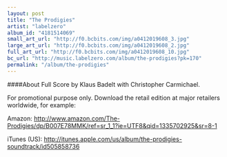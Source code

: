 ```yaml
---
layout: post
title: "The Prodigies"
artist: "labelzero"
album_id: "4181514069"
small_art_url: "http://f0.bcbits.com/img/a0412019608_3.jpg"
large_art_url: "http://f0.bcbits.com/img/a0412019608_2.jpg"
full_art_url: "http://f0.bcbits.com/img/a0412019608_10.jpg"
bc_url: "http://music.labelzero.com/album/the-prodigies?pk=170"
permalink: "/album/the-prodigies"
---
```

####About
Full Score by Klaus Badelt with Christopher Carmichael.  
  
For promotional purpose only. Download the retail edition  at major retailers worldwide, for example:  
  
Amazon: http://www.amazon.com/The-Prodigies/dp/B007E78MMK/ref=sr_1_1?ie=UTF8&qid=1335702925&sr=8-1  
  
iTunes (US): http://itunes.apple.com/us/album/the-prodigies-soundtrack/id505858736


